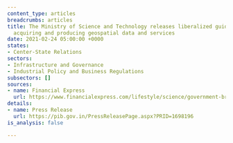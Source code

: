 ```yaml
---
content_type: articles
breadcrumbs: articles
title: The Ministry of Science and Technology releases liberalized guidelines for
  acquiring and producing geospatial data and services
date: 2021-02-24 05:00:00 +0000
states:
- Center-State Relations
sectors:
- Infrastructure and Governance
- Industrial Policy and Business Regulations
subsectors: []
sources:
- name: Financial Express
  url: https://www.financialexpress.com/lifestyle/science/government-brings-in-new-geospatial-sector-policy-why-liberalisation-of-geospatial-data-is-needed/2195716/
details:
- name: Press Release
  url: https://pib.gov.in/PressReleasePage.aspx?PRID=1698196
is_analysis: false

---
```

